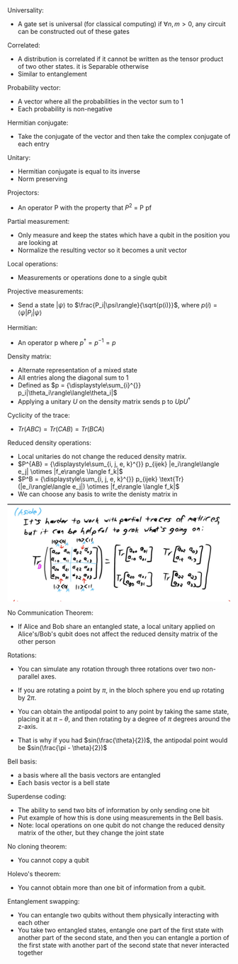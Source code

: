 Universality:   
* A gate set is universal (for classical computing) if $\forall n, m > 0$, any circuit can be constructed out of these gates

Correlated:
* A distribution is correlated if it cannot be written as the tensor product of two other states. it is Separable otherwise
* Similar to entanglement

Probability vector: 
* A vector where all the probabilities in the vector sum to 1
* Each probability is non-negative

Hermitian conjugate:
* Take the conjugate of the vector and then take the complex conjugate of each entry

Unitary:
* Hermitian conjugate is equal to its inverse
* Norm preserving

Projectors:
* An operator P with the property that $P^2$ = P pf

Partial measurement:
* Only measure and keep the states which have a qubit in the position you are looking at
* Normalize the resulting vector so it becomes a unit vector

Local operations:
* Measurements or operations done to a single qubit

Projective measurements: 
* Send a state $|\psi\rangle$ to $\frac{P_i|\psi\rangle}{\sqrt{p(i)}}$, where $p(i) = \langle\psi|P_i|\psi\rangle$

Hermitian:
* An operator p where $p^{\dagger} = p^{-1} = p$

Density matrix:
* Alternate representation of a mixed state
* All entries along the diagonal sum to 1
* Defined as $p = {\displaystyle\sum_{i}^{}} p_i|\theta_i\rangle\langle\theta_i|$
* Applying a unitary $U$ on the density matrix sends p to $UpU^{\dagger}$

Cyclicity of the trace:
* $Tr(ABC) = Tr(CAB) = Tr(BCA)$


Reduced density operations:
* Local unitaries do not change the reduced density matrix.
* $P^{AB} = {\displaystyle\sum_{i, j, e, k}^{}} p_{ijek} |e_i\rangle\langle e_j| \otimes |f_e\rangle \langle f_k|$
* $P^B = {\displaystyle\sum_{i, j, e, k}^{}} p_{ijek} \text{Tr}(|e_i\rangle\langle e_j|) \otimes |f_e\rangle \langle f_k|$
* We can choose any basis to write the denisty matrix in

![Partial trace of a matrix](midterm-study-guide.jpeg)

No Communication Theorem:
* If Alice and Bob share an entangled state, a local unitary applied on Alice's/Bob's qubit does not affect the reduced density matrix of the other person

Rotations:
* You can simulate any rotation through three rotations over two non-parallel axes.

* If you are rotating a point by $\pi$, in the bloch sphere you end up rotating by $2\pi$.
* You can obtain the antipodal point to any point by taking the same state, placing it at $\pi - \theta$, and then rotating by a degree of $\pi$ degrees around the z-axis. 
* That is why if you had $sin(\frac{\theta}{2})$, the antipodal point would be $sin(\frac{\pi - \theta}{2})$


Bell basis:
* a basis where all the basis vectors are entangled
* Each basis vector is a bell state

Superdense coding:
* The ability to send two bits of information by only sending one bit
* Put example of how this is done using measurements in the Bell basis.
* Note: local operations on one qubit do not change the reduced density matrix of the other, but they change the joint state

No cloning theorem:
* You cannot copy a qubit

Holevo's theorem:
* You cannot obtain more than one bit of information from a qubit.

Entanglement swapping: 
* You can entangle two qubits without them physically interacting with each other
* You take two entangled states, entangle one part of the first state with another part of the second state, and then you can entangle a portion of the first state with another part of the second state that never interacted together